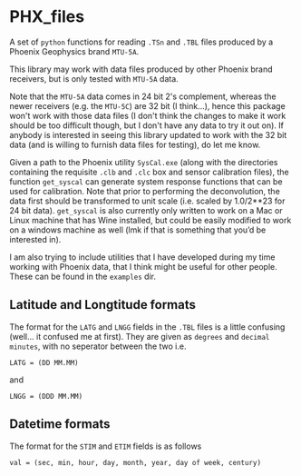 # PHX_files

A set of `python` functions for reading `.TSn` and `.TBL` files produced by a Phoenix Geophysics brand `MTU-5A`.

This library may work with data files produced by other Phoenix brand receivers, but is only tested with `MTU-5A` data.

Note that the `MTU-5A` data comes in 24 bit 2's complement, whereas the newer receivers (e.g. the `MTU-5C`) are 32 bit (I think...), hence this package won't work with those data files (I don't think the changes to make it work should be too difficult though, but I don't have any data to try it out on).
If anybody is interested in seeing this library updated to work with the 32 bit data (and is willing to furnish data files for testing), do let me know.

Given a path to the Phoenix utility `SysCal.exe` (along with the directories containing the requisite `.clb` and `.clc` box and sensor calibration files), the function `get_syscal` can generate system response functions that can be used for calibration.
Note that prior to performing the deconvolution, the data first should be transformed to unit scale (i.e. scaled by 1.0/2**23 for 24 bit data).
`get_syscal` is also currently only written to work on a Mac or Linux machine that has Wine installed, but could be easily modified to work on a windows machine as well (lmk if that is something that you’d be interested in).

I am also trying to include utilities that I have developed during my time working with Phoenix data, that I think might be useful for other people.
These can be found in the `examples` dir.

## Latitude and Longtitude formats

The format for the `LATG` and `LNGG` fields in the `.TBL` files is a little confusing (well... it confused me at first).
They are given as `degrees` and `decimal minutes`, with no seperator between the two i.e.

`LATG = (DD MM.MM)`

and

`LNGG = (DDD MM.MM)`

## Datetime formats

The format for the `STIM` and `ETIM` fields is as follows

`val = (sec, min, hour, day, month, year, day of week, century)`
